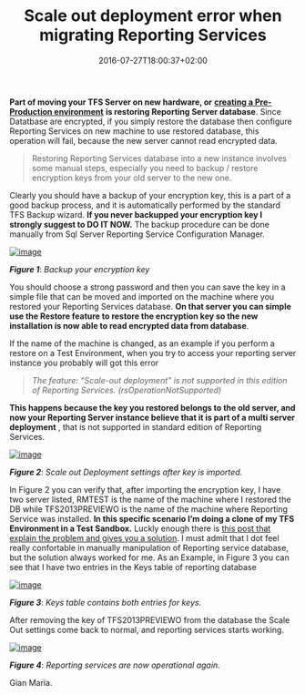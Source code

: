 ﻿---
title: "Scale out deployment error when migrating Reporting Services"
description: ""
date: 2016-07-27T18:00:37+02:00
draft: false
tags: [Tfs]
categories: [Tfs]
---
 **Part of moving your TFS Server on new hardware, or** [**creating a Pre-Production environment**](http://www.codewrecks.com/blog/index.php/2016/07/16/create-a-pre-production-test-environment-for-your-tfs/) **is restoring Reporting Server database**. Since Datatbase are encrypted, if you simply restore the database then configure Reporting Services on new machine to use restored database, this operation will fail, because the new server cannot read encrypted data.

> Restoring Reporting Services database into a new instance involves some manual steps, especially you need to backup / restore encryption keys from your old server to the new one.

Clearly you should have a backup of your encryption key, this is a part of a good backup process, and it is automatically performed by the standard TFS Backup wizard.  **If you never backupped your encryption key I strongly suggest to DO IT NOW.** The backup procedure can be done manually from Sql Server Reporting Service Configuration Manager.

[![image](https://www.codewrecks.com/blog/wp-content/uploads/2016/07/image_thumb-17.png "image")](https://www.codewrecks.com/blog/wp-content/uploads/2016/07/image-17.png)

 ***Figure 1***: *Backup your encryption key*

You should choose a strong password and then you can save the key in a simple file that can be moved and imported on the machine where you restored your Reporting Services database.  **On that server you can simple use the Restore feature to restore the encryption key so the new installation is now able to read encrypted data from database**.

If the name of the machine is changed, as an example if you perform a restore on a Test Environment, when you try to access your reporting server instance you probably will got this error

> *The feature: “Scale-out deployment” is not supported in this edition of Reporting Services. (rsOperationNotSupported)*

 **This happens because the key you restored belongs to the old server, and now your Reporting Server instance believe that it is part of a multi server deployment** , that is not supported in standard edition of Reporting Services.

[![image](https://www.codewrecks.com/blog/wp-content/uploads/2016/07/image_thumb-18.png "image")](https://www.codewrecks.com/blog/wp-content/uploads/2016/07/image-18.png)

 ***Figure 2***: *Scale out Deployment settings after key is imported.*

In Figure 2 you can verify that, after importing the encryption key, I have two server listed, RMTEST is the name of the machine where I restored the DB while TFS2013PREVIEWO is the name of the machine where Reporting Service was installed. **In this specific scenario I’m doing a clone of my TFS Environment in a Test Sandbox.** Luckly enough there is [this post that explain the problem and gives you a solution](http://www.widriksson.com/ssrs-scale-out-deployment-configuration-error/). I must admit that I dot feel really confortable in manually manipulation of Reporting service database, but the solution always worked for me. As an Example, in Figure 3 you can see that I have two entries in the Keys table of reporting database

[![image](https://www.codewrecks.com/blog/wp-content/uploads/2016/07/image_thumb-19.png "image")](https://www.codewrecks.com/blog/wp-content/uploads/2016/07/image-19.png)

 ***Figure 3***: *Keys table contains both entries for keys.*

After removing the key of TFS2013PREVIEWO from the database the Scale Out settings come back to normal, and reporting services starts working.

[![image](https://www.codewrecks.com/blog/wp-content/uploads/2016/07/image_thumb-20.png "image")](https://www.codewrecks.com/blog/wp-content/uploads/2016/07/image-20.png)

 ***Figure 4***: *Reporting services are now operational again.*

Gian Maria.
